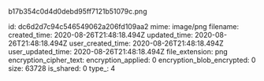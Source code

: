 b17b354c0d4d0debd95ff7121b51079c.png

id: dc6d2d7c94c546549062a206fd109aa2
mime: image/png
filename: 
created_time: 2020-08-26T21:48:18.494Z
updated_time: 2020-08-26T21:48:18.494Z
user_created_time: 2020-08-26T21:48:18.494Z
user_updated_time: 2020-08-26T21:48:18.494Z
file_extension: png
encryption_cipher_text: 
encryption_applied: 0
encryption_blob_encrypted: 0
size: 63728
is_shared: 0
type_: 4